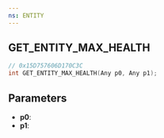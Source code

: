 ```yaml
---
ns: ENTITY
---
```

## GET_ENTITY_MAX_HEALTH

```c
// 0x15D757606D170C3C
int GET_ENTITY_MAX_HEALTH(Any p0, Any p1);
```

## Parameters
* **p0**:
* **p1**:
